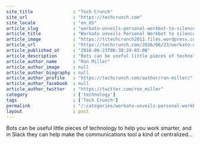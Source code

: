 ```yaml
---
site_title               : "Tech Crunch"
site_url                 : "https://techcrunch.com"
site_locale              : "en_US"
article_slug             : "workato-unveils-personal-workbot-to-silence-some-of-the-slack-bot-noise"
article_title            : "Workato unveils Personal Workbot to silence some of the Slack bot noise"
article_image            : "https://tctechcrunch2011.files.wordpress.com/2016/06/shutterstock_328559822.jpg?w=764&h=400&crop=1"
article_url              : "https://techcrunch.com/2016/06/23/workato-unveils-personal-workbot-to-silence-some-of-the-slack-bot-noise/"
article_published_at     : "2016-06-23T06:38:24-03:00"
article_description      : "Bots can be useful little pieces of technology to help you work smarter, and in Slack they can help make the communications tool a kind of centralized..."
article_author_name      : "Ron Miller"
article_author_image     : null
article_author_biography : null
article_author_profile   : "https://techcrunch.com/author/ron-miller/"
article_author_facebook  : null
article_author_twitter   : "https://twitter.com/ron_miller"
category                 : ['technology']
tags                     : ['Tech Crunch']
permalink                : "/:categories/workato-unveils-personal-workbot-to-silence-some-of-the-slack-bot-noise/"
layout                   : post
---
```


Bots can be useful little pieces of technology to help you work smarter, and in Slack they can help make the communications tool a kind of centralized...
